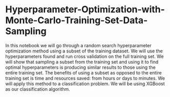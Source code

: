 # Hyperparameter-Optimization-with-Monte-Carlo-Training-Set-Data-Sampling

In this notebook we will go through a random search hyperparameter optimization method using a subset of the training dataset. We will use the hyperparameters found and run cross validation on the full training set. We will show that sampling a subset from the training set and using it to find optimal hyperparameters is producing similar results to those using the entire training set. The benefits of using a subset as opposed to the entire training set is time and resources saved: from hours or days to minutes.
We will apply this method to a classification problem.
We will be using XGBoost as our classification algorithm.
